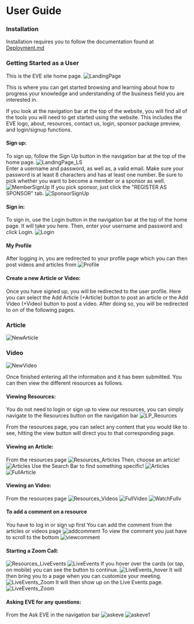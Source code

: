 # User Guide

### Installation
Installation requires you to follow the documentation found at [Deployment.md](https://github.com/ialmani/EVE/blob/master/Documentation/Deployment.md#deployment-how-to)
### Getting Started as a User
This is the EVE site home page.
![LandingPage](/Documentation/png/LandingPage.PNG)

This is where you can get started browsing and learning about how to progress your knowledge and understanding of the business field you are interested in. 

If you look at the navigation bar at the top of the website, you will find all of the tools you will need to get started using the website. This includes the EVE logo, about, resources, contact us, login, sponsor package preview, and login/signup functions.

#### Sign up: 
To sign up, follow the Sign Up button in the navigation bar at the top of the home page.
![LandingPage_LS](/Documentation/png/LandingPage_LS.png)
<br>Enter a username and password, as well as, a valid email. Make sure your password is at least 8 characters and has at least one number. Be sure to pick whether you want to become a member or a sponsor as well.
![MemberSignUp](/Documentation/png/Member_SignUp.png)
If you pick sponsor, just click the "REGISTER AS SPONSOR" tab.
![SponsorSignUp](/Documentation/png/Sponsor_SignUp.png)

#### Sign in:
To sign in, use the Login button in the navigation bar at the top of the home page. It will take you here.
Then, enter your username and password and click Login. 
![Login](/Documentation/png/Login_U&P.png)

#### My Profile
After logging in, you are redirected to your profile page which you can then post videos and articles from
![Profile](/Documentation/png/Profile.PNG)

#### Create a new Article or Video: 
Once you have signed up, you will be redirected to the user profile. Here you can select the Add Article (+Article) button to post an article or the Add Video (+Video) button to post a video.
After doing so, you will be redirected to on of the following pages.

### Article
![NewArticle](/Documentation/png/NewArticle.png)
### Video
![NewVideo](/Documentation/png/NewVideo.PNG)

Once finished entering all the information and it has been submitted.
You can then view the different resources as follows.

#### Viewing Resources: 
You do not need to login or sign up to view our resources, you can simply navigate to the Resources button on the navigation bar
![LP_Reources](/Documentation/png/LandingPage_Resources.png)


From the resources page, you can select any content that you would like to see, hitting the view button will direct you to that corresponding page.

#### Viewing an Article:
From the resources page
![Resources_Articles](/Documentation/png/Resources_Articles.png)
Then, choose an article!
![Articles](/Documentation/png/Articles.PNG)
Use the Search Bar to find something specific!
![Articles](/Documentation/png/Articles_search.PNG)
![FullArticle](/Documentation/png/FullArticle.PNG)

#### Viewing an Video:
From the resources page
![Resources_Videos](/Documentation/png/Resources_Videos.png)
![FullVideo](/Documentation/png/AllVideos.png)
![WatchFullv](/Documentation/png/WatchFullv.png)

#### To add a comment on a resource
You have to log in or sign up first
You can add the comment from the articles or videos page
![addcomment](/Documentation/png/addcomment.png)
To view the comment you just have to scroll to the bottom
![viewcomment](/Documentation/png/viewcomment.png)

#### Starting a Zoom Call:
![Resources_LiveEvents](/Documentation/png/Resources_LiveEvents.png)
![LiveEvents](/Documentation/png/LiveEvents.png)
If you hover over the cards (or tap, on mobile) you can see the button to continue.
![LiveEvents_hover](/Documentation/png/LiveEvents_hover.png)
It will then bring you to a page when you can customize your meeting.
![LiveEvents_Zoom](/Documentation/png/LiveEvents_Zoom.png)
It will then show up on the Live Events page.
![LiveEvents_Zoom](/Documentation/png/LiveEvents_ZoomCards.png)

#### Asking EVE for any questions:
From the Ask EVE in the navigation bar
![askeve](/Documentation/png/askeve.png)
![askeve1](/Documentation/png/askeve1.png)

